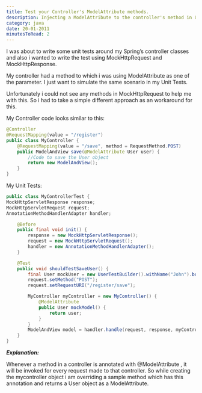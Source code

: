 ```yaml
---
title: Test your Controller's ModelAttribute methods.
description: Injecting a ModelAttribute to the controller's method in Unit tests using Spring and jUnit.
category: java
date: 20-01-2011
minutesToRead: 2
---
```


I was about to write some unit tests around my Spring’s controller classes and also i wanted to write the test using MockHttpRequest and MockHttpResponse.

My controller had a method to which i was using ModelAttribute as one of the parameter. I just want to simulate the same scenario in my Unit Tests.

Unfortunately i could not see any methods in MockHttpRequest to help me with this. So i had to take a simple different approach as an workaround for this.

My Controller code looks similar to this:

```java
@Controller
@RequestMapping(value = "/register")
public class MyController {
    @RequestMapping(value = "/save", method = RequestMethod.POST)
    public ModelAndView save(@ModelAttribute User user) {
        //Code to save the User object
        return new ModelAndView();
    }
}
```
My Unit Tests:

```java
public class MyControllerTest {
MockHttpServletResponse response;
MockHttpServletRequest request;
AnnotationMethodHandlerAdapter handler;

    @Before
    public final void init() {
        response = new MockHttpServletResponse();
        request = new MockHttpServletRequest();
        handler = new AnnotationMethodHandlerAdapter();
    }

    @Test
    public void shouldTestSaveUser() {
        final User mockUser = new UserTestBuilder().withName("John").build();
        request.setMethod("POST");
        request.setRequestURI("/register/save");

        MyController myController = new MyController() {
            @ModelAttribute
            public User mockModel() {
                return user;
            }
        }
        ModelAndView model = handler.handle(request, response, myController);
    }
}
```
_**Explanation:**_

Whenever a method in a controller is annotated with @ModelAttribute , it will be invoked for every request made to that controller. So while creating the mycontroller object i am overriding a sample method which has this annotation and returns a User object as a ModelAttribute.
